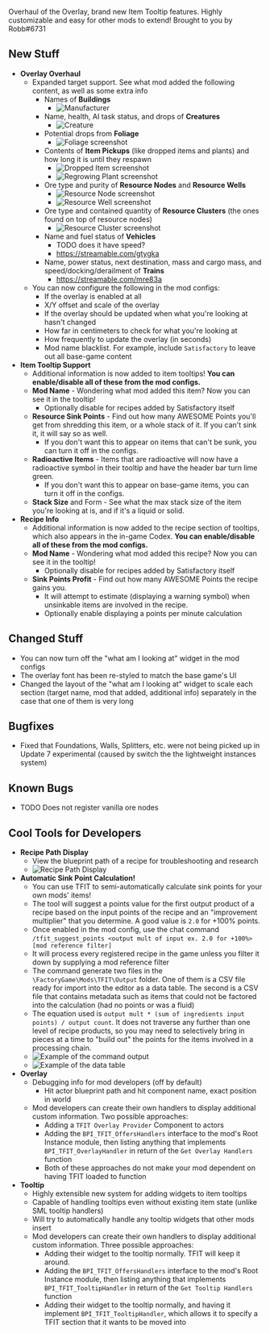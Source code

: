 Overhaul of the Overlay, brand new Item Tooltip features. Highly customizable and easy for other mods to extend! Brought to you by Robb#6731




## New Stuff

<!-- - TODO Support for looking at vehicles -->
- **Overlay Overhaul**
  - Expanded target support. See what mod added the following content, as well as some extra info
    - Names of **Buildings**
      - ![Manufacturer](https://i.imgur.com/WcLnRWZ.jpeg)
    - Name, health, AI task status, and drops of **Creatures**
      - ![Creature](TODO)
    - Potential drops from **Foliage**
      - ![Foliage screenshot](TODO)
    - Contents of **Item Pickups** (like dropped items and plants) and how long it is until they respawn
      - ![Dropped Item screenshot](TODO)
      - ![Regrowing Plant screenshot](TODO)
    - Ore type and purity of **Resource Nodes** and **Resource Wells**
      - ![Resource Node screenshot](TODO)
      - ![Resource Well screenshot](TODO)
    - Ore type and contained quantity of **Resource Clusters** (the ones found on top of resource nodes)
      - ![Resource Cluster screenshot](TODO)
    - Name and fuel status of **Vehicles**
      - TODO does it have speed?
      - https://streamable.com/gtygka
    - Name, power status, next destination, mass and cargo mass, and speed/docking/derailment of **Trains**
      - https://streamable.com/mre83a
  - You can now configure the following in the mod configs:
    - If the overlay is enabled at all
    - X/Y offset and scale of the overlay
    - If the overlay should be updated when what you're looking at hasn't changed
    - How far in centimeters to check for what you're looking at
    - How frequently to update the overlay (in seconds)
    - Mod name blacklist. For example, include `Satisfactory` to leave out all base-game content
- **Item Tooltip Support**
  - Additional information is now added to item tooltips! **You can enable/disable all of these from the mod configs.**
  - **Mod Name** - Wondering what mod added this item? Now you can see it in the tooltip!
    - Optionally disable for recipes added by Satisfactory itself
  - **Resource Sink Points** - Find out how many AWESOME Points you'll get from shredding this item, or a whole stack of it. If you can't sink it, it will say so as well.
    - If you don't want this to appear on items that can't be sunk, you can turn it off in the configs.
  - **Radioactive Items** - Items that are radioactive will now have a radioactive symbol in their tooltip and have the header bar turn lime green.
    - If you don't want this to appear on base-game items, you can turn it off in the configs.
  - **Stack Size** and Form - See what the max stack size of the item you're looking at is, and if it's a liquid or solid.
- **Recipe Info**
  - Additional information is now added to the recipe section of tooltips, which also appears in the in-game Codex. **You can enable/disable all of these from the mod configs.**
  - **Mod Name** - Wondering what mod added this recipe? Now you can see it in the tooltip!
    - Optionally disable for recipes added by Satisfactory itself
  - **Sink Points Profit** - Find out how many AWESOME Points the recipe gains you.
    - It will attempt to estimate (displaying a warning symbol) when unsinkable items are involved in the recipe.
    - Optionally enable displaying a points per minute calculation

## Changed Stuff

- You can now turn off the "what am I looking at" widget in the mod configs
- The overlay font has been re-styled to match the base game's UI
- Changed the layout of the "what am I looking at" widget to scale each section (target name, mod that added, additional info) separately in the case that one of them is very long

## Bugfixes

- Fixed that Foundations, Walls, Splitters, etc. were not being picked up in Update 7 experimental (caused by switch the the lightweight instances system)

## Known Bugs

- TODO Does not register vanilla ore nodes

## Cool Tools for Developers

- **Recipe Path Display**
  - View the blueprint path of a recipe for troubleshooting and research
  - ![Recipe Path Display](TODO)
- **Automatic Sink Point Calculation!**
  - You can use TFIT to semi-automatically calculate sink points for your own mods' items!
  - The tool will suggest a points value for the first output product of a recipe based on the input points of the recipe and an "improvement multiplier" that you determine. A good value is `2.0` for +100% points.
  - Once enabled in the mod config, use the chat command `/tfit_suggest_points <output mult of input ex. 2.0 for +100%> [mod reference filter]`
  - It will process every registered recipe in the game unless you filter it down by supplying a mod reference filter
  - The command generate two files in the `\FactoryGame\Mods\TFIT\Output` folder. One of them is a CSV file ready for import into the editor as a data table. The second is a CSV file that contains metadata such as items that could not be factored into the calculation (had no points or was a fluid)
  - The equation used is `output mult * (sum of ingredients input points) / output count`. It does not traverse any further than one level of recipe products, so you may need to selectively bring in pieces at a time to "build out" the points for the items involved in a processing chain.
  - ![Example of the command output](https://cdn.discordapp.com/attachments/623891487683510323/1095174826831917096/image.png)
  - ![Example of the data table](https://cdn.discordapp.com/attachments/623891487683510323/1095174955135680622/image.png)
- **Overlay**
  - Debugging info for mod developers (off by default)
    - Hit actor blueprint path and hit component name, exact position in world
  - Mod developers can create their own handlers to display additional custom information. Two possible approaches:
    - Adding a `TFIT Overlay Provider` Component to actors
    - Adding the `BPI_TFIT_OffersHandlers` interface to the mod's Root Instance module, then listing anything that implements `BPI_TFIT_OverlayHandler` in return of the `Get Overlay Handlers` function
    - Both of these approaches do not make your mod dependent on having TFIT loaded to function
- **Tooltip**
  - Highly extensible new system for adding widgets to item tooltips
  - Capable of handling tooltips even without existing item state (unlike SML tooltip handlers)
  - Will try to automatically handle any tooltip widgets that other mods insert
  - Mod developers can create their own handlers to display additional custom information. Three possible approaches:
    - Adding their widget to the tooltip normally. TFIT will keep it around.
    - Adding the `BPI_TFIT_OffersHandlers` interface to the mod's Root Instance module, then listing anything that implements `BPI_TFIT_TooltipHandler` in return of the `Get Tooltip Handlers` function
    - Adding their widget to the tooltip normally, and having it implement `BPI_TFIT_TooltipHandler`, which allows it to specify a TFIT section that it wants to be moved into
